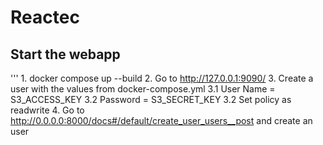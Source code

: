 # Reactec

## Start the webapp
'''
    1. docker compose up --build
    2. Go to http://127.0.0.1:9090/
    3. Create a user with the values from docker-compose.yml 
        3.1 User Name = S3_ACCESS_KEY
        3.2 Password = S3_SECRET_KEY
        3.2 Set policy as readwrite
    4. Go to http://0.0.0.0:8000/docs#/default/create_user_users__post and create an user

